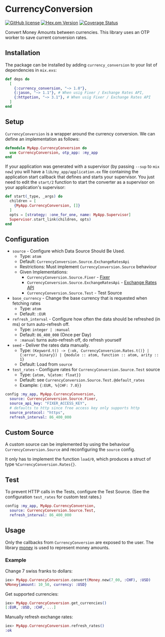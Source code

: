 # CurrencyConversion

[![GitHub license](https://img.shields.io/badge/license-MIT-blue.svg)](https://raw.githubusercontent.com/jshmrtn/currency-conversion/master/LICENSE)
[![Hex.pm Version](https://img.shields.io/hexpm/v/currency_conversion.svg?style=flat)](https://hex.pm/packages/currency_conversion)
[![Coverage Status](https://coveralls.io/repos/github/jshmrtn/currency-conversion/badge.svg?branch=master)](https://coveralls.io/github/jshmrtn/currency-conversion?branch=master)

Convert Money Amounts between currencies. This library uses an OTP worker to save current conversion rates.

## Installation

The package can be installed by adding `currency_conversion` to your list of dependencies in `mix.exs`:

```elixir
def deps do
  [
    {:currency_conversion, "~> 1.0"},
    {:jason, "~> 1.1"}, # When usig Fixer / Exchange Rates API,
    {:httpotion, "~> 3.1"}, # When usig Fixer / Exchange Rates API
  ]
end
```

## Setup

`CurrencyConversion` is a wrapper around the currency conversion. We can define an
implementation as follows:

```elixir
defmodule MyApp.CurrencyConversion do
  use CurrencyConversion, otp_app: :my_app
end
```

If your application was generated with a supervisor (by passing `--sup` to `mix new`)
you will have a `lib/my_app/application.ex` file containing the application start
callback that defines and starts your supervisor. You just need to edit the `start/2`
function to start the converter as a supervisor on your application's supervisor:

```elixir
def start(_type, _args) do
  children = [
    {MyApp.CurrencyConversion, []}
  ]
  opts = [strategy: :one_for_one, name: MyApp.Supervisor]
  Supervisor.start_link(children, opts)
end
```

## Configuration

- `source` - Configure which Data Source Should Be Used.
  * Type: `atom`
  * Default: `CurrencyConversion.Source.ExchangeRatesApi`
  * Restrictions: Must implement `CurrencyConversion.Source` behaviour
  * Given Implementations:
    - `CurrencyConversion.Source.Fixer` - [Fixer](https://fixer.io/)
    - `CurrencyConversion.Source.ExchangeRatesApi` - [Exchange Rates API](https://exchangeratesapi.io/)
    - `CurrencyConversion.Source.Test` - Test Source
- `base_currency` - Change the base currency that is requested when fetching rates
  * Type: `atom`
  * Default: `:EUR`
- `refresh_interval` - Configure how often the data should be refreshed (in ms) or turn auto-refresh off.
  * Type: `integer | :manual`
  * Default: `86_400_000` (Once per Day)
  * `:manual` turns auto-refresh off, do refresh yourself
- `seed` - Deliver the rates data manually.
  * Type: `(Keyword.t() -> {:ok, CurrencyConversion.Rates.t()} | {:error, binary}) | {module :: atom, function :: atom, arity :: 1}`
  * Default: Load from `source`
- `test_rates` - Configure rates for `CurrencyConversion.Source.Test` source
  * Type: `{atom, %{atom: float}}`
  * Default: see `CurrencyConversion.Source.Test.@default_rates`
  * Example: `{:EUR, %{CHF: 7.0}}`

```elixir
config :my_app, MyApp.CurrencyConversion,
  source: CurrencyConversion.Source.Fixer,
  source_api_key: "FIXER_ACCESS_KEY",
  # defaults to http since free access key only supports http
  source_protocol: "https",
  refresh_interval: 86_400_000
```

## Custom Source

A custom source can be implemented by using the behaviour `CurrencyConversion.Source` and reconfiguring the `source` config.

It only has to implement the function `load/0`, which produces a struct of type `%CurrencyConversion.Rates{}`.

## Test

To prevent HTTP calls in the Tests, configure the Test Source. (See the configuration `test_rates` for custom test rates.)

```elixir
config :my_app, MyApp.CurrencyConversion,
  source: CurrencyConversion.Source.Test,
  refresh_interval: 86_400_000
```

## Usage

Only the callbacks from `CurrencyConversion` are exposed to the user. The library
[money](https://github.com/liuggio/money) is used to represent money amounts.

### Example

Change 7 swiss franks to dollars:

```elixir
iex> MyApp.CurrencyConversion.convert(Money.new(7_00, :CHF), :USD)
%Money{amount: 10_50, currency: :USD}
```

Get supported currencies:

```elixir
iex> MyApp.CurrencyConversion.get_currencies()
[:EUR, :USD, :CHF, ...]
```

Manually refresh exchange rates:

```elixir
iex> MyApp.CurrencyConversion.refresh_rates()
:ok